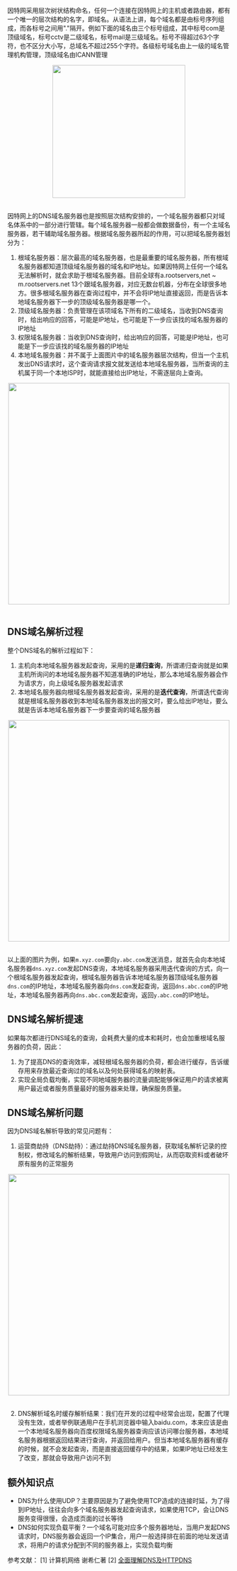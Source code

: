 <!-- ---
title: 计算机网络系列之DNS以及网络域名解析
date: 2022-10-16
tags: 计算机网络
set: Network
--- -->

因特网采用层次树状结构命名，任何一个连接在因特网上的主机或者路由器，都有一个唯一的层次结构的名字，即域名。从语法上讲，每个域名都是由标号序列组成，而各标号之间用"."隔开。例如下面的域名由三个标号组成，其中标号com是顶级域名，标号cctv是二级域名，标号mail是三级域名。标号不得超过63个字符，也不区分大小写，总域名不超过255个字符。各级标号域名由上一级的域名管理机构管理，顶级域名由ICANN管理

<div style="display:flex;justify-content:center;"><img src="https://zhangmingemma.github.io/dist/images/2022-10-16/1.jpeg" style="display:inline-block; margin-bottom:16px; width:300px;"></div>

因特网上的DNS域名服务器也是按照层次结构安排的，一个域名服务器都只对域名体系中的一部分进行管辖。每个域名服务器一般都会做数据备份，有一个主域名服务器，若干辅助域名服务器。根据域名服务器所起的作用，可以把域名服务器划分为：

1. 根域名服务器：层次最高的域名服务器，也是最重要的域名服务器，所有根域名服务器都知道顶级域名服务器的域名和IP地址。如果因特网上任何一个域名无法解析时，就会求助于根域名服务器。目前全球有a.rootservers,net ~ m.rootservers.net 13个跟域名服务器，对应无数台机器，分布在全球很多地方。很多根域名服务器在查询过程中，并不会将IP地址直接返回，而是告诉本地域名服务器下一步的顶级域名服务器是哪一个。
2. 顶级域名服务器：负责管理在该项域名下所有的二级域名，当收到DNS查询时，给出响应的回答，可能是IP地址，也可能是下一步应该找的域名服务器的IP地址
3. 权限域名服务器：当收到DNS查询时，给出响应的回答，可能是IP地址，也可能是下一步应该找的域名服务器的IP地址
4. 本地域名服务器：并不属于上面图片中的域名服务器层次结构，但当一个主机发出DNS请求时，这个查询请求报文就发送给本地域名服务器，当所查询的主机属于同一个本地ISP时，就能直接给出IP地址，不需逐层向上查询。

<div style="display:flex;justify-content:center;"><img src="https://zhangmingemma.github.io/dist/images/2022-10-16/2.jpeg" style="display:inline-block; margin-bottom:16px; width:500px;"></div>

## DNS域名解析过程

整个DNS域名的解析过程如下：

1. 主机向本地域名服务器发起查询，采用的是**递归查询**，所谓递归查询就是如果主机所询问的本地域名服务器不知道准确的IP地址，那么本地域名服务器会作为请求方，向上级域名服务器发起请求
2. 本地域名服务器向根域名服务器发起查询，采用的是**迭代查询**，所谓迭代查询就是根域名服务器收到本地域名服务器发出的报文时，要么给出IP地址，要么就是告诉本地域名服务器下一步要查询的域名服务器

<div style="display:flex;justify-content:center;"><img src="https://zhangmingemma.github.io/dist/images/2022-10-16/3.jpeg" style="display:inline-block; margin-bottom:16px; width:500px;"></div>

以上面的图片为例，如果`m.xyz.com`要向`y.abc.com`发送消息，就首先会向本地域名服务器`dns.xyz.com`发起DNS查询，本地域名服务器采用迭代查询的方式，向一个根域名服务器发起查询，根域名服务器告诉本地域名服务器顶级域名服务器`dns.com`的IP地址，本地域名服务器向`dns.com`发起查询，返回`dns.abc.com`的IP地址，本地域名服务器再向`dns.abc.com`发起查询，返回`y.abc.com`的IP地址。

## DNS域名解析提速

如果每次都进行DNS域名的查询，会耗费大量的成本和耗时，也会加重根域名服务器的负荷，因此：

1. 为了提高DNS的查询效率，减轻根域名服务器的负荷，都会进行缓存，告诉缓存用来存放最近查询过的域名以及何处获得域名的映射表。
2. 实现全局负载均衡，实现不同地域服务器的流量调配能够保证用户的请求被离用户最近或者服务质量最好的服务器来处理，确保服务质量。

## DNS域名解析问题

因为DNS域名解析导致的常见问题有：

1. 运营商劫持（DNS劫持）：通过劫持DNS域名服务器，获取域名解析记录的控制权，修改域名的解析结果，导致用户访问到假网址，从而窃取资料或者破坏原有服务的正常服务

<div style="display:flex;justify-content:center;"><img src="https://zhangmingemma.github.io/dist/images/2022-10-16/4.jpeg" style="display:inline-block; margin-bottom:16px; width:500px;"></div>

2. DNS解析域名时缓存解析结果：我们在开发的过程中经常会出现，配置了代理没有生效，或者举例联通用户在手机浏览器中输入baidu.com，本来应该是由一个本地域名服务器向百度权限域名服务器查询应该访问哪台服务器，本地域名服务器根据返回结果进行查询，并返回给用户。但当本地域名服务器有缓存的时候，就不会发起查询，而是直接返回缓存中的结果，如果IP地址已经发生了改变，那就会导致用户访问不到

## 额外知识点

* DNS为什么使用UDP？主要原因是为了避免使用TCP造成的连接时延，为了得到IP地址，往往会向多个域名服务器发起查询请求，如果使用TCP，会让DNS服务变得很慢，会造成页面的过长等待
* DNS如何实现负载平衡？一个域名可能对应多个服务器地址，当用户发起DNS请求时，DNS服务器会返回一个IP集合，用户一般选择排在前面的地址发送请求，将用户的请求分配到不同的服务器上，实现负载均衡


参考文献：
[1] 计算机网络 谢希仁著
[2] <a href="https://juejin.cn/post/6844903987796246542">全面理解DNS及HTTPDNS</a>